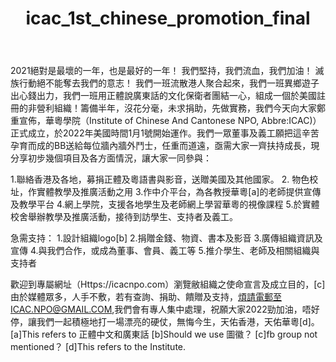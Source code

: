 ﻿---
title:              "icac_1st_chinese_promotion_final"
type:               "about"
#resImgTeaser:  teaserpics/pixabay.com/contact-2860030_640.jpg
#icon:               "far fa-address-card"
---
2021絕對是最壞的一年，也是最好的一年！
我們堅持，我們流血，我們加油！
滅族行動絕不能奪去我們的意志！
我們一班流散港人聚合起來，我們一班異鄉遊子出心錢出力，我們一班用正體說廣東話的文化保衛者團結一心，組成一個於美國註冊的非營利組織！籌備半年，沒花分毫，未求捐助，先做實務，我們今天向大家鄭重宣佈，華粵學院（Institute of Chinese And Cantonese NPO, Abbre:ICAC)）正式成立，於2022年美國時間1月1號開始運作。我們一眾董事及義工願把這辛苦孕育而成的BB送給每位牆內牆外鬥士，任重而道遠，亟需大家一齊扶持成長，現分享初步幾個項目及各方面情況，讓大家一同參與： 

1.聯絡香港及各地，募捐正體及粵語書與影音，送贈美國及其他國家。
2. 物色校址，作實體教學及推廣活動之用
3.作中介平台，為各教授華粵[a]的老師提供宣傳及教學平台
4.網上學院，支援各地學生及老師網上學習華粵的視像課程
5.於實體校舍舉辦教學及推廣活動，接待到訪學生、支持者及義工。 

急需支持：
1.設計組織logo[b]
2.捐贈金錢、物資、書本及影音
3.廣傳組織資訊及宣傳
4.與我們合作，或成為董事、會員、義工等
5.推介學生、老師及相關組織與支持者 

歡迎到專屬網址（Https://icacnpo.com）瀏覽敝組織之使命宣言及成立目的，[c]由於媒體眾多，人手不敷，若有查詢、捐助、饋贈及支持，煩請電郵至ICAC.NPO@GMAIL.COM,我們會有專人集中處理，祝願大家2022勁加油，唔好停，讓我們一起積極地打一場漂亮的硬仗，無悔今生，天佑香港，天佑華粵[d]。
[a]This refers to 正體中文和廣東話
[b]Should we use 圖徽？
[c]fb group not mentioned？
[d]This refers to the Institute.
